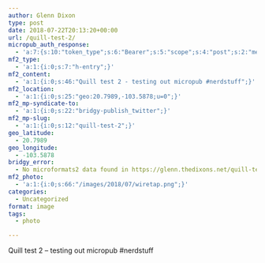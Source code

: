```yaml
---
author: Glenn Dixon
type: post
date: 2018-07-22T20:13:20+00:00
url: /quill-test-2/
micropub_auth_response:
  - 'a:7:{s:10:"token_type";s:6:"Bearer";s:5:"scope";s:4:"post";s:2:"me";s:28:"https://glenn.thedixons.net/";s:9:"issued_by";s:55:"https://glenn.thedixons.net/wp-json/indieauth/1.0/token";s:9:"client_id";s:21:"https://quill.p3k.io/";s:9:"issued_at";i:1532290277;s:4:"user";i:1;}'
mf2_type:
  - 'a:1:{i:0;s:7:"h-entry";}'
mf2_content:
  - 'a:1:{i:0;s:46:"Quill test 2 - testing out micropub #nerdstuff";}'
mf2_location:
  - 'a:1:{i:0;s:25:"geo:20.7989,-103.5878;u=0";}'
mf2_mp-syndicate-to:
  - 'a:1:{i:0;s:22:"bridgy-publish_twitter";}'
mf2_mp-slug:
  - 'a:1:{i:0;s:12:"quill-test-2";}'
geo_latitude:
  - 20.7989
geo_longitude:
  - -103.5878
bridgy_error:
  - No microformats2 data found in https://glenn.thedixons.net/quill-test-2/
mf2_photo:
  - 'a:1:{i:0;s:66:"/images/2018/07/wiretap.png";}'
categories:
  - Uncategorized
format: image
tags:
  - photo

---
```

Quill test 2 &#8211; testing out micropub #nerdstuff